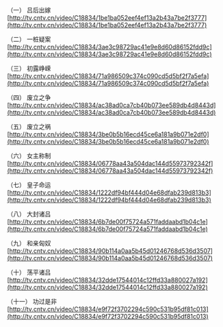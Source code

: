  （一） 吕后出嫁
[http://tv.cntv.cn/video/C18834/1be1ba052eef4ef13a2b43a7be2f3777](http://tv.cntv.cn/video/C18834/1be1ba052eef4ef13a2b43a7be2f3777) 

（二） 一桩疑案
[http://tv.cntv.cn/video/C18834/3ae3c98729ac41e9e8d60d86152fdd9c](http://tv.cntv.cn/video/C18834/3ae3c98729ac41e9e8d60d86152fdd9c) 

（三） 初露峥嵘
[http://tv.cntv.cn/video/C18834/71a986509c374c090cd5d5bf2f7a5efa](http://tv.cntv.cn/video/C18834/71a986509c374c090cd5d5bf2f7a5efa) 

（四） 废立之争
[http://tv.cntv.cn/video/C18834/ac38ad0ca7cb40b073ee589db4d8443d](http://tv.cntv.cn/video/C18834/ac38ad0ca7cb40b073ee589db4d8443d) 

（五） 废立之祸
[http://tv.cntv.cn/video/C18834/3be0b5b16ecd45ce6a181a9b071e2df0](http://tv.cntv.cn/video/C18834/3be0b5b16ecd45ce6a181a9b071e2df0) 

（六） 女主称制
[http://tv.cntv.cn/video/C18834/06778aa43a504dac144d55973792342f](http://tv.cntv.cn/video/C18834/06778aa43a504dac144d55973792342f) 

（七） 皇子命运
[http://tv.cntv.cn/video/C18834/1222df94bf444d04e68dfab239d813b3](http://tv.cntv.cn/video/C18834/1222df94bf444d04e68dfab239d813b3) 

（八） 大封诸吕
[http://tv.cntv.cn/video/C18834/6b7de00f75724a571faddaabd1b04c1e](http://tv.cntv.cn/video/C18834/6b7de00f75724a571faddaabd1b04c1e) 

（九） 和亲匈奴
[http://tv.cntv.cn/video/C18834/90b114a0aa5b45d01246768d536d3507](http://tv.cntv.cn/video/C18834/90b114a0aa5b45d01246768d536d3507) 

（十） 荡平诸吕
[http://tv.cntv.cn/video/C18834/32dde17544014c12ffd33a880027a192](http://tv.cntv.cn/video/C18834/32dde17544014c12ffd33a880027a192) 

（十一） 功过是非
[http://tv.cntv.cn/video/C18834/e9f72f3702294c590c531b95df81c013](http://tv.cntv.cn/video/C18834/e9f72f3702294c590c531b95df81c013) 


